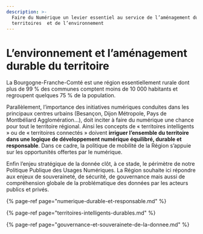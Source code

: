 ```yaml
---
description: >-
  Faire du Numérique un levier essentiel au service de l’aménagement durable des
  territoires  et de l’environnement
---
```


# L’environnement et l’aménagement durable du territoire

La Bourgogne-Franche-Comté est une région essentiellement rurale dont plus de 99 % des communes comptent moins de 10 000 habitants et regroupent quelques 75 % de la population. 

Parallèlement, l’importance des initiatives numériques conduites dans les principaux centres urbains \(Besançon, Dijon Métropole, Pays de Montbéliard Agglomération…\), doit inciter à faire du numérique une chance pour tout le territoire régional. Ainsi les concepts de « territoires intelligents » ou de « territoires connectés » doivent **irriguer l’ensemble du territoire dans une logique de développement numérique équilibré, durable et responsable**. Dans ce cadre, la politique de mobilité de la Région s’appuie sur les opportunités offertes par le numérique. 

Enfin l’enjeu stratégique de la donnée clôt, à ce stade, le périmètre de notre Politique Publique des Usages Numériques. La Région souhaite ici répondre aux enjeux de souveraineté, de sécurité, de gouvernance mais aussi de compréhension globale de la problématique des données par les acteurs publics et privés.

{% page-ref page="numerique-durable-et-responsable.md" %}

{% page-ref page="territoires-intelligents-durables.md" %}

{% page-ref page="gouvernance-et-souverainete-de-la-donnee.md" %}



